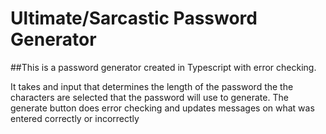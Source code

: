 # Ultimate/Sarcastic Password Generator

##This is a password generator created in Typescript with error checking.

It takes and input that determines the length of the password the the characters are selected that the password will use to generate.
The generate button does error checking and updates messages on what was entered correctly or incorrectly
